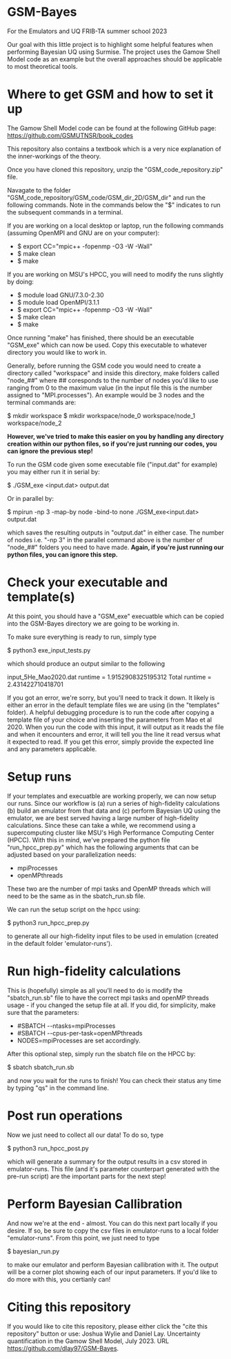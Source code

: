 # GSM-Bayes
For the Emulators and UQ FRIB-TA summer school 2023

Our goal with this little project is to highlight some helpful features when performing Bayesian UQ using Surmise. The project uses the Gamow Shell Model code as an example but the overall approaches should be applicable to most theoretical tools.

# Where to get GSM and how to set it up

The Gamow Shell Model code can be found at the following GitHub page: https://github.com/GSMUTNSR/book_codes

This repository also contains a textbook which is a very nice explanation of the inner-workings of the theory.

Once you have cloned this repository, unzip the "GSM_code_repository.zip" file.

Navagate to the folder "GSM_code_repository/GSM_code/GSM_dir_2D/GSM_dir" and run the following commands. Note in the commands below the "$" indicates to run the subsequent commands in a terminal.

If you are working on a local desktop or laptop, run the following commands (assuming OpenMPI and GNU are on your computer):
 - $ export CC="mpic++ -fopenmp -O3 -W -Wall"
 - $ make clean
 - $ make

If you are working on MSU's HPCC, you will need to modify the runs slightly by doing:
 - $ module load GNU/7.3.0-2.30
 - $ module load OpenMPI/3.1.1
 - $ export CC="mpic++ -fopenmp -O3 -W -Wall"
 - $ make clean
 - $ make

Once running "make" has finished, there should be an executable "GSM_exe" which can now be used. Copy this executable to whatever directory you would like to work in.

Generally, before running the GSM code you would need to create a directory called "workspace" and inside this directory, make folders called "node_##" where ## coresponds to the number of nodes you'd like to use ranging from 0 to the maximum value (in the input file this is the number assigned to "MPI.processes"). An example would be 3 nodes and the terminal commands are:

$ mkdir workspace
$ mkdir workspace/node_0 workspace/node_1 workspace/node_2

**However, we've tried to make this easier on you by handling any directory creation within our python files, so if you're just running our codes, you can ignore the previous step!**

To run the GSM code given some executable file ("input.dat" for example) you may either run it in serial by:

$ ./GSM_exe <input.dat> output.dat

Or in parallel by:

$ mpirun -np 3 -map-by node -bind-to none ./GSM_exe<input.dat> output.dat

which saves the resulting outputs in "output.dat" in either case. The number of nodes i.e. "-np 3" in the parallel command above is the number of "node_##" folders you need to have made. **Again, if you're just running our python files, you can ignore this step.**

# Check your executable and template(s)

At this point, you should have a "GSM_exe" execuatble which can be copied into the GSM-Bayes directory we are going to be working in.

To make sure everything is ready to run, simply type

$ python3 exe_input_tests.py

which should produce an output similar to the following

input_5He_Mao2020.dat  runtime =  1.9152908325195312
Total runtime =  2.431422710418701

If you got an error, we're sorry, but you'll need to track it down. It likely is either an error in the default template files we are using (in the "templates" folder). A helpful debugging procedure is to run the code after copying a template file of your choice and inserting the parameters from Mao et al 2020. When you run the code with this input, it will output as it reads the file and when it encounters and error, it will tell you the line it read versus what it expected to read. If you get this error, simply provide the expected line and any parameters applicable.

# Setup runs

If your templates and execuatble are working properly, we can now setup our runs. Since our workflow is (a) run a series of high-fidelity calculations (b) build an emulator from that data and (c) perform Bayesian UQ using the emulator, we are best served having a large number of high-fidelity calculations. Since these can take a while, we recommend using a supercomputing cluster like MSU's High Performance Computing Center (HPCC). With this in mind, we've prepared the python file "run_hpcc_prep.py" which has the following arguments that can be adjusted based on your parallelization needs:
 - mpiProcesses
 - openMPthreads

These two are the number of mpi tasks and OpenMP threads which will need to be the same as in the sbatch_run.sb file.

We can run the setup script on the hpcc using:

$ python3 run_hpcc_prep.py

to generate all our high-fidelity input files to be used in emulation (created in the default folder 'emulator-runs').

# Run high-fidelity calculations

This is (hopefully) simple as all you'll need to do is modify the "sbatch_run.sb" file to have the correct mpi tasks and openMP threads usage - if you changed the setup file at all. If you did, for simplicity, make sure that the parameters:
 - #SBATCH --ntasks=mpiProcesses
 - #SBATCH --cpus-per-task=openMPthreads
 - NODES=mpiProcesses
are set accordingly.

After this optional step, simply run the sbatch file on the HPCC by:

$ sbatch sbatch_run.sb

and now you wait for the runs to finish! You can check their status any time by typing "qs" in the command line.

# Post run operations

Now we just need to collect all our data! To do so, type

$ python3 run_hpcc_post.py

which will generate a summary for the output results in a csv stored in emulator-runs. This file (and it's parameter counterpart generated with the pre-run script) are the important parts for the next step!

# Perform Bayesian Callibration

And now we're at the end - almost. You can do this next part locally if you desire. If so, be sure to copy the csv files in emulator-runs to a local folder "emulator-runs". From this point, we just need to type

$ bayesian_run.py

to make our emulator and perform Bayesian callibration with it. The output will be a corner plot showing each of our input parameters. If you'd like to do more with this, you certianly can!


# Citing this repository

If you would like to cite this repository, please either click the "cite this repository" button or use: Joshua Wylie and Daniel Lay. Uncertainty quantification in the Gamow Shell Model, July
2023. URL https://github.com/dlay97/GSM-Bayes.





